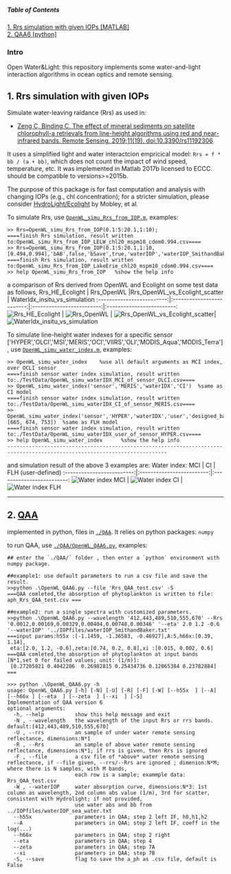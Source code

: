 ##### Table of Contents  
[1. Rrs simulation with given IOPs [MATLAB]](#Rrs_simu)  
[2. QAA6 [python]](#QAA)  

### Intro
Open Water&Light: this repository implements some water-and-light interaction algorithms in ocean optics and remote sensing.

<a name="Rrs_simu"/>

## 1. Rrs simulation with given IOPs
Simulate water-leaving raidance (Rrs) as used in: 
- [Zeng C, Binding C. The effect of mineral sediments on satellite chlorophyll-a retrievals from line-height algorithms using red and near-infrared bands. Remote Sensing. 2019;11(19). doi:10.3390/rs11192306](https://www.mdpi.com/2072-4292/11/19/2306)

It uses a simplified light and water interactcion empricical model:  `Rrs = f *  bb / (a + bb)`,  which does not count the impact of wind speed, temperature, etc. It was implemented in Matlab 2017b licensed to ECCC. should be compatible to versions>=2015b.

The purpose of this package is for fast computation and analysis with changing IOPs (e.g., chl concentration); for a stricter simulation, please consider [HydroLight/Ecolight](https://www.sequoiasci.com/product/hydrolight/) by Mobley, et al.

To simulate Rrs, use [`OpenWL_simu_Rrs_from_IOP.m`](OpenWL_simu_Rrs_from_IOP.m), examples:
```
>> Rrs=OpenWL_simu_Rrs_from_IOP(0.1:5:20.1,1:10);
====finish Rrs simulation, result written to:OpenWL_simu_Rrs_from_IOP_LELW_chl20_mspm10_cdom0.994.csv====
>> Rrs=OpenWL_simu_Rrs_from_IOP(0.1:5:20.1,1:10,[0.494,0.994],'bAB',false,'bSave',true,'waterIOP','waterIOP_SmithandBaker.txt','IOPname','LakeErie','wavelength',400:100:800);
====finish Rrs simulation, result written to:OpenWL_simu_Rrs_from_IOP_LakeErie_chl20_mspm10_cdom0.994.csv====
>> help OpenWL_simu_Rrs_from_IOP   %show the help info
```

a comparison of Rrs derived from OpenWL and Ecolight on some test data as follows,
Rrs_HE_Ecolight   |  Rrs_OpenWL		|Rrs_OpenWL_vs_Ecolight_scatter          |  WaterIdx_insitu_vs_simulation
:-------------------------:|:-------------------------:|:-------------------------:|:-------------------------:
![Rrs_HE_Ecolight](./TestData/Rrs_HE_Ecolight.svg "Rrs_HE_Ecolight")  |  ![Rrs_OpenWL](./TestData/Rrs_OpenWL.svg "Rrs_OpenWL") | ![Rrs_OpenWL_vs_Ecolight_scatter](./TestData/Rrs_OpenWL_vs_Ecolight_scatter.svg "Rrs_OpenWL_vs_Ecolight_scatter")| ![WaterIdx_insitu_vs_simulation](./TestData/WaterIdx_insitu_vs_simulation.svg "WaterIdx_insitu_vs_simulation")

To simulate line-height water indexes for a specific sensor ['HYPER','OLCI','MSI','MERIS','OCI','VIIRS','OLI','MODIS_Aqua','MODIS_Terra'], use [`OpenWL_simu_water_index.m`](OpenWL_simu_water_index.m), examples:
```
>> OpenWL_simu_water_index    %use all default arguments as MCI index, over OCLI sensor
====finish sensor water index simulation, result written to:./TestData/OpenWL_simu_waterIDX_MCI_of_sensor_OLCI.csv====
>> OpenWL_simu_water_index('sensor','MERIS','waterIDX','CI')  %same as CI model
====finish sensor water index simulation, result written to:./TestData/OpenWL_simu_waterIDX_CI_of_sensor_MERIS.csv====
>> OpenWL_simu_water_index('sensor','HYPER','waterIDX','user','designed_bands',[665, 674, 753])  %same as FLH model
====finish sensor water index simulation, result written to:./TestData/OpenWL_simu_waterIDX_user_of_sensor_HYPER.csv====
>> help OpenWL_simu_water_index      %show the help info
--------------------------------------------------------------------------------------------------------------------------
```
and simulation result of the above 3 examples are:
Water index: MCI            |  CI              |  FLH (user-defined) 
:-------------------------:|:-------------------------:|:-------------------------:
![Water index MCI](./TestData/MCI_simu.svg "Water index MCI") | ![Water index CI](./TestData/CI_simu.svg "Water index CI") |  ![Water index FLH](./TestData/FLH_simu.svg "Water index FLH") 

---
<a name="QAA"/>

## 2. [QAA](https://www.ioccg.org/groups/software.html)
implemented in python, files in [`./QAA`](./QAA). It relies on python packages: `numpy`

to run QAA, use [`./QAA/OpenWL_QAA6.py`](./QAA/OpenWL_QAA6.py), examples:
```
## enter the `./QAA/` folder , then enter a `python` environment with numpy package.

##example1: use default parameters to run a csv file and save the result.
>>python .\OpenWL_QAA6.py --file 'Rrs_QAA_test.csv' -S  
===QAA comleted,the absorption of phytoplankton is written to file: aph_Rrs_QAA_test.csv ===

##example2: run a single spectra with customized parameters.
>>python .\OpenWL_QAA6.py --wavelength '412,443,489,510,555,670' --Rrs '0.0012,0.00169,0.00329,0.00404,0.00748,0.00346' '--eta' 2.0 1.2 -0.6 '--waterIOP' '../IOPfiles/waterIOP_SmithandBaker.txt'
===input params:h55x :[-1.1459, -1.36583, -0.46927],A:5,h66x:[0.39, 1.14],
 eta:[2.0, 1.2, -0.6],zeta:[0.74, 0.2, 0.8],xi :[0.015, 0.002, 0.6]
===QAA comleted,the absorption of phytoplankton at input bands [N*1,set 0 for failed values; unit: (1/m)]:
 [0.27205821 0.4042206  0.26982815 0.25434736 0.12065384 0.23782884] ===

>>> python .\OpenWL_QAA6.py -h
usage: OpenWL_QAA6.py [-h] [-N] [-U] [-R] [-F] [-W] [--h55x  ] [--A] [--h66x ] [--eta  ] [--zeta  ] [--xi  ] [-S]
Implementation of QAA version 6
optional arguments:
  -h, --help          show this help message and exit
  -N , --wavelength   the wavelength of the input Rrs or rrs bands. default:[412,443,489,510,555,670]
  -U , --rrs          an sample of under water remote sensing reflectance, dimensions:N*1
  -R , --Rrs          an sample of above water remote sensing reflectance, dimensions:N*1; if rrs is given, then Rrs is ignored
  -F , --file         a csv file of *above* water remote sensing reflectance, if --file given, --rrs/--Rrs are ignored ; dimenion:N*M; where there is N samples, with M bands,
                      each row is a sample; exammple data: Rrs_QAA_test.csv
  -W , --waterIOP     water absorption curve, dimensions:N*3: 1st column as wavelength, 2nd column abs value (1/m), 3rd for scatter, consistent with Hydrolight; if not provided,
                      use water abs and bb from ../IOPfiles/waterIOP_sea_water.txt
  --h55x              parameters in QAA; step 2 left IF, h0,h1,h2
  --A                 parameters in QAA; step 2 left IF, coeff in the log(...)
  --h66x              parameters in QAA; step 2 right
  --eta               parameters in QAA; step 4
  --zeta              parameters in QAA; step 7A
  --xi                parameters in QAA; step 7B
  -S, --save          flag to save the a_ph as .csv file, default is False
```
